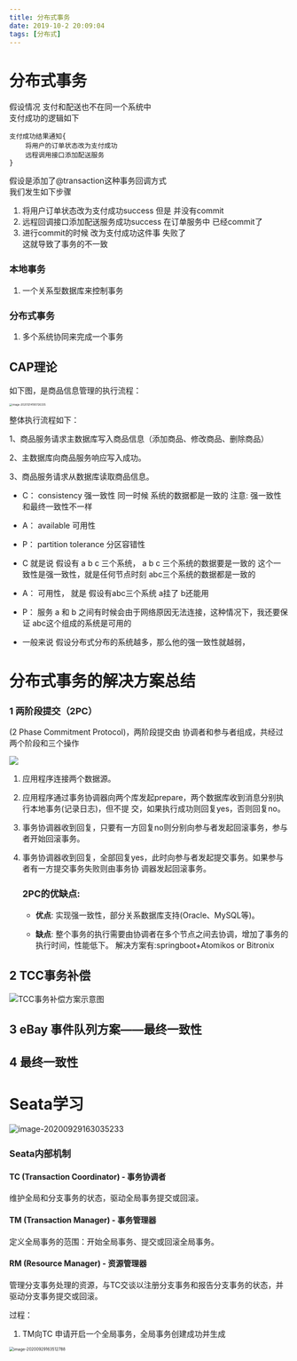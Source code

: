 ```yaml
---
title: 分布式事务
date: 2019-10-2 20:09:04
tags: [分布式]
---
```


# 分布式事务

假设情况 支付和配送也不在同一个系统中  
支付成功的逻辑如下

```
支付成功结果通知{
    将用户的订单状态改为支付成功
    远程调用接口添加配送服务
}
```
假设是添加了@transaction这种事务回调方式  
我们发生如下步骤  

1. 将用户订单状态改为支付成功success 但是 并没有commit
2. 远程回调接口添加配送服务成功success 在订单服务中 已经commit了
3. 进行commit的时候  改为支付成功这件事  失败了   
这就导致了事务的不一致 


### 本地事务
1. 一个关系型数据库来控制事务

### 分布式事务
1. 多个系统协同来完成一个事务


## CAP理论
如下图，是商品信息管理的执行流程： 

<img src="http://guxiangflyimagebucket.oss-cn-beijing.aliyuncs.com/img/image-20201214190726335.png" alt="image-20201214190726335" style="zoom:33%;" />

整体执行流程如下： 

1、商品服务请求主数据库写入商品信息（添加商品、修改商品、删除商品） 

2、主数据库向商品服务响应写入成功。 

3、商品服务请求从数据库读取商品信息。 



- C： consistency 强一致性  同一时候 系统的数据都是一致的   注意: 强一致性和最终一致性不一样
- A： available   可用性
- P： partition tolerance  分区容错性


- C 就是说  假设有 a b c 三个系统， a b c 三个系统的数据要是一致的 这个一致性是强一致性，就是任何节点时刻 abc三个系统的数据都是一致的
- A： 可用性， 就是 假设有abc三个系统 a挂了 b还能用
- P： 服务 a 和 b 之间有时候会由于网络原因无法连接，这种情况下，我还要保证 abc这个组成的系统是可用的

- 一般来说 假设分布式分布的系统越多，那么他的强一致性就越弱，



# 分布式事务的解决方案总结

### 1  两阶段提交（2PC）
(2 Phase Commitment Protocol)，两阶段提交由 协调者和参与者组成，共经过两个阶段和三个操作

![](https://i.loli.net/2019/12/04/8KxRqoJkuYZizOm.png)

1. 应用程序连接两个数据源。 

2. 应用程序通过事务协调器向两个库发起prepare，两个数据库收到消息分别执行本地事务(记录日志)，但不提
   交，如果执行成功则回复yes，否则回复no。 

3. 事务协调器收到回复，只要有一方回复no则分别向参与者发起回滚事务，参与者开始回滚事务。

4. 事务协调器收到回复，全部回复yes，此时向参与者发起提交事务。如果参与者有一方提交事务失败则由事务协 调器发起回滚事务。

   

   ### 2PC的优缺点:

   - **优点**: 实现强一致性，部分关系数据库支持(Oracle、MySQL等)。 

   - **缺点**: 整个事务的执行需要由协调者在多个节点之间去协调，增加了事务的执行时间，性能低下。 解决方案有:springboot+Atomikos or Bitronix



## 2  TCC事务补偿

![TCC事务补偿方案示意图](https://i.loli.net/2019/12/04/SyFRI2H8PfhQ9uv.png)

## 3 eBay 事件队列方案——最终一致性



## 4  最终一致性









#  Seata学习

![image-20200929163035233](http://guxiangflyimagebucket.oss-cn-beijing.aliyuncs.com/img/image-20200929163035233.png)





### Seata内部机制



#### TC (Transaction Coordinator) - 事务协调者

维护全局和分支事务的状态，驱动全局事务提交或回滚。

#### TM (Transaction Manager) - 事务管理器

定义全局事务的范围：开始全局事务、提交或回滚全局事务。

#### RM (Resource Manager) - 资源管理器

管理分支事务处理的资源，与TC交谈以注册分支事务和报告分支事务的状态，并驱动分支事务提交或回滚。





过程：

1. TM向TC 申请开启一个全局事务，全局事务创建成功并生成



<img src="http://guxiangflyimagebucket.oss-cn-beijing.aliyuncs.com/img/image-20200929163512788.png" alt="image-20200929163512788" style="zoom:50%;" />